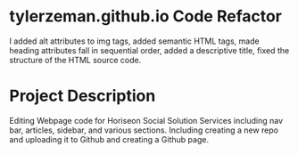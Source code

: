# tylerzeman.github.io Code Refactor
I added alt attributes to img tags, added semantic HTML tags, made heading attributes fall in sequential order, added a descriptive title, fixed the structure of the HTML
source code.

# Project Description
Editing Webpage code for Horiseon Social Solution Services including nav bar, articles, sidebar, and various sections.
Including creating a new repo and uploading it to Github and creating a Github page.
